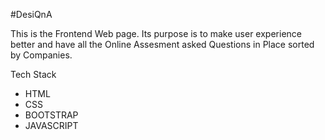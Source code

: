 #DesiQnA 

This is the Frontend Web page. Its purpose is to make user experience better
and have all the Online Assesment asked Questions in Place sorted by Companies.

Tech Stack
- HTML
- CSS
- BOOTSTRAP
- JAVASCRIPT
